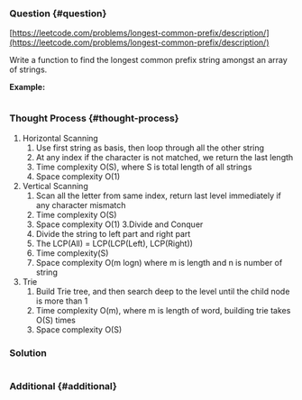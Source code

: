 ### Question {#question}

[https://leetcode.com/problems/longest-common-prefix/description/](https://leetcode.com/problems/longest-common-prefix/description/)

Write a function to find the longest common prefix string amongst an array of strings.

**Example:**

```

```

### Thought Process {#thought-process}

1. Horizontal Scanning
   1. Use first string as basis, then loop through all the other string
   2. At any index if the character is not matched, we return the last length
   3. Time complexity O\(S\), where S is total length of all strings
   4. Space complexity O\(1\)
2. Vertical Scanning
   1. Scan all the letter from same index, return last level immediately if any character mismatch
   2. Time complexity O\(S\)
   3. Space complexity O\(1\)
3.Divide and Conquer
   1. Divide the string to left part and right part
   2. The LCP\(All\) = LCP\(LCP\(Left\), LCP\(Right\)\)
   3. Time complexity\(S\)
   4. Space complexity O\(m logn\) where m is length and n is number of string
4. Trie
   1. Build Trie tree, and then search deep to the level until the child node is more than 1
   2. Time complexity O\(m\), where m is length of word, building trie takes O\(S\) times
   3. Space complexity O\(S\)

### Solution

```java

```

### Additional {#additional}



